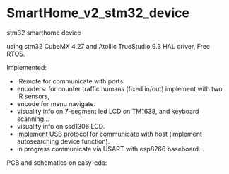 # SmartHome_v2_stm32_device
stm32 smarthome device

using stm32 CubeMX 4.27 and Atollic TrueStudio 9.3
HAL driver, Free RTOS.

Implemented:
- IRemote for communicate with ports.
- encoders: for counter traffic humans (fixed in/out) implement with two IR sensors,
- encode for menu navigate.
- visuality info on 7-segment led LCD on TM1638, and keyboard scanning...
- visuality info on ssd1306 LCD.
- implement USB protocol for communicate with host (implement autosearching device function).
- in progress communicate via USART with esp8266 baseboard...

PCB and  schematics on easy-eda:
